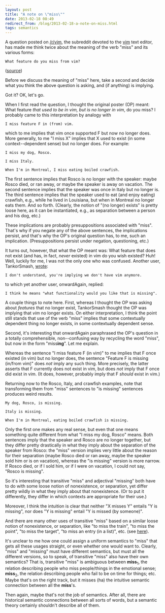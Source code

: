 ```yaml
---
layout: post
title: "A note on \"miss\""
date: 2013-02-18 08:49
redirect_from: /blog/2013-02-18-a-note-on-miss.html
tags: semantics
---
```


A question posted on [/r/vim](http://www.reddit.com/r/vim/), the subreddit
devoted to the [vim][] text editor, has made me think twice about the meaning
of the verb "miss" and its various forms:

    What feature do you miss from vim?

([source][src])

[vim]: http://www.vim.org/
[src]: http://www.reddit.com/r/vim/comments/18n05l/what_feature_do_you_miss_from_vim/

Before we discuss the meaning of "miss" here, take a second and decide what you
think the above question is asking, and (if anything) is implying.

Got it? OK, let's go.

<!-- more -->

When I first read the question, I thought the original poster (OP) meant: What
feature *that used to be in vim, but is no longer in vim*, do you miss? I
probably came to this interpretation by analogy with

    I miss feature F in (from) vim.

which to me implies that vim once supported F but now no longer does. More
generally, to me "I miss X" implies that X used to exist (in some
context--dependent sense) but no longer does. For example:

    I miss my dog, Rosco.

    I miss Italy.

    When I'm in Montreal, I miss eating boiled crawfish.

The first sentence implies that Rosco is no longer with the speaker: maybe
Rosco died, or ran away, or maybe the speaker is away on vacation. The second
sentence implies that the speaker was once in Italy but no longer is. The third
sentence implies that the speaker used to eat (and enjoy eating) crawfish,
e.g., while he lived in Louisiana, but when in Montreal no longer eats them.
And so forth. (Clearly, the notion of "(no longer) exists" is pretty loose
here, as it can be instantiated, e.g., as separation between a person and his
dog, etc.)

These implications are probably presuppositions associated with "miss". That's
why if you negate any of the above sentences, the implications persist, and
that's why the OP's original question has, to me, such an implication.
(Presuppositions persist under negation, questioning, etc.)

It turns out, however, that what the OP meant was: What feature that does not
exist (and has, in fact, *never* existed) in vim do you wish existed? Huh!
Well, luckily for me, I was not the only one who was confused. Another user,
TankorSmash,
[wrote](http://www.reddit.com/r/vim/comments/18n05l/what_feature_do_you_miss_from_vim/c8g762d):

    I don't understand, you're implying we don't have vim anymore.

to which yet another user, onwardAgain, replied:

    I think he means "what functionality would you like that is missing".

A couple things to note here. First, whereas I thought the OP was asking about
*features* that no longer exist, TankorSmash thought the OP was implying that
*vim* no longer exists. On either interpretation, I think the point still
stands that use of the verb "miss" implies that some contextually dependent
thing no longer exists, in some contextually dependent sense.

Second, it's interesting that onwardAgain paraphrased the OP's question in a
totally comprehensible, non--confusing way by recycling the word "miss", but
now in the form "miss**ing**". Let me explain.

Whereas the sentence "I miss feature F (in vim)" to me implies that F once
existed (in vim) but no longer does, the sentence "Feature F is missing
(in/from vim)" does *not* imply any such thing. More precisely, the latter
asserts that F currently does not exist in vim, but does *not* imply that F
once did exist in vim. (It does, however, probably imply that F *should* exist
in vim.)

Returning now to the Rosco, Italy, and crawfish examples, note that
transforming them from "miss" sentences to "is missing" sentences produces
weird results.

    My dog, Rosco, is missing.

    Italy is missing.

    When I'm in Montreal, eating boiled crawfish is missing.

Only the first one makes any real sense, but even that one means something
quite different from what "I miss my dog, Rosco" means. Both sentences imply
that the speaker and Rosco are no longer together, but they differ pretty
drastically in what they imply about the separation of the speaker from Rosco:
the "miss" version implies very little about the reason for their separation
(maybe Rosco died or ran away, maybe the speaker sold him or is on vacation),
whereas the "is missing" version is more narrow. If Rosco died, or if I sold
him, or if I were on vacation, I could not say, "Rosco is missing".

So it's interesting that transitive "miss" and adjectival "missing" both have
to do with some loose notion of nonexistence, or separation, yet differ pretty
wildly in what they imply about that nonexistence. (Or to put it differently,
they differ in which contexts are appropriate for their use.)

Moreover, I think the intuition is clear that neither "X misses Y" entails "Y
is missing", nor does "Y is missing" entail "Y is missed (by someone)".

And there are many other uses of transitive "miss" based on a similar loose
notion of nonexistence, or separation, like "to miss the train", "to miss the
point", "to miss the target", "to miss an entry (in a list)", etc. (see
[here](http://dictionary.reference.com/browse/miss)).

It's unclear to me how one could assign a uniform semantics to "miss" that gets
all these usages straight, or even whether one would want to. Clearly, "miss"
and "missing" must have different semantics, but must all the different
versions, so to speak, of transitive "miss" also have their own semantics? That
is, transitive "miss" is ambiguous between **miss**<sub>1</sub>, the relation
describing people who miss people/things in the emotional sense;
**miss**<sub>2</sub>, the relation describing people who fail to be on time for
things; etc. Maybe that's on the right track, but it misses (ha) the intuitive
semantic connection between all the **miss**'s.

Then again, maybe that's not the job of semantics. After all, there are
historical semantic connections between all sorts of words, but a semantic
theory certainly shouldn't describe all of them.
